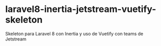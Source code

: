 # laravel8-inertia-jetstream-vuetify-skeleton
Skeleton para Laravel 8 con Inertia y uso de Vuetify con teams de Jetstream
